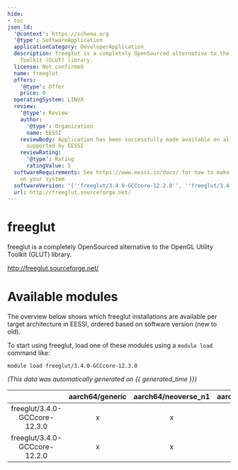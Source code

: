 ```yaml
---
hide:
- toc
json_ld:
  '@context': https://schema.org
  '@type': SoftwareApplication
  applicationCategory: DeveloperApplication
  description: freeglut is a completely OpenSourced alternative to the OpenGL Utility
    Toolkit (GLUT) library.
  license: Not confirmed
  name: freeglut
  offers:
    '@type': Offer
    price: 0
  operatingSystem: LINUX
  review:
    '@type': Review
    author:
      '@type': Organization
      name: EESSI
    reviewBody: Application has been successfully made available on all architectures
      supported by EESSI
    reviewRating:
      '@type': Rating
      ratingValue: 5
  softwareRequirements: See https://www.eessi.io/docs/ for how to make EESSI available
    on your system
  softwareVersion: '[''freeglut/3.4.0-GCCcore-12.2.0'', ''freeglut/3.4.0-GCCcore-12.3.0'']'
  url: http://freeglut.sourceforge.net/
---
```


freeglut
========


freeglut is a completely OpenSourced alternative to the OpenGL Utility Toolkit (GLUT) library.

http://freeglut.sourceforge.net/
# Available modules


The overview below shows which freeglut installations are available per target architecture in EESSI, ordered based on software version (new to old).

To start using freeglut, load one of these modules using a `module load` command like:

```shell
module load freeglut/3.4.0-GCCcore-12.3.0
```

*(This data was automatically generated on {{ generated_time }})*  

| |aarch64/generic|aarch64/neoverse_n1|aarch64/neoverse_v1|x86_64/generic|x86_64/amd/zen2|x86_64/amd/zen3|x86_64/amd/zen4|x86_64/intel/haswell|x86_64/intel/sapphirerapids|x86_64/intel/skylake_avx512|aarch64/nvidia/grace|
| :---: | :---: | :---: | :---: | :---: | :---: | :---: | :---: | :---: | :---: | :---: | :---: |
|freeglut/3.4.0-GCCcore-12.3.0|x|x|x|x|x|x|x|x|x|x|x|
|freeglut/3.4.0-GCCcore-12.2.0|x|x|x|x|x|x|x|x|x|x|x|
